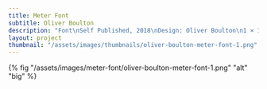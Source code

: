 ```yaml
---
title: Meter Font
subtitle: Oliver Boulton
description: "Font\nSelf Published, 2018\nDesign: Oliver Boulton\n1 × 100cm"
layout: project
thumbnail: "/assets/images/thumbnails/oliver-boulton-meter-font-1.png"
---
```


{% fig "/assets/images/meter-font/oliver-boulton-meter-font-1.png" "alt" "big" %}